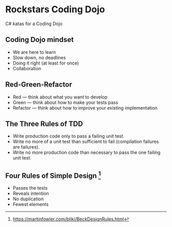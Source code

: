 # Rockstars Coding Dojo
C# katas for a Coding Dojo

## Coding Dojo mindset

* We are here to learn
* Slow down, no deadlines
* Doing it right (at least for once)
* Collaboration

## Red-Green-Refactor

* Red — think about what you want to develop
* Green — think about how to make your tests pass
* Refactor — think about how to improve your existing implementation

## The Three Rules of TDD

* Write production code only to pass a failing unit test.
* Write no more of a unit test than sufficient to fail (compilation failures are failures).
* Write no more production code than necessary to pass the one failing unit test.

## Four Rules of Simple Design [^1]

* Passes the tests
* Reveals intention
* No duplication
* Fewest elements

[^1]: https://martinfowler.com/bliki/BeckDesignRules.html
